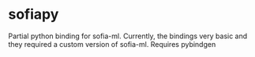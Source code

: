 sofiapy
=======

Partial python binding for sofia-ml. Currently, the bindings very basic and they required a custom version of sofia-ml. Requires pybindgen
